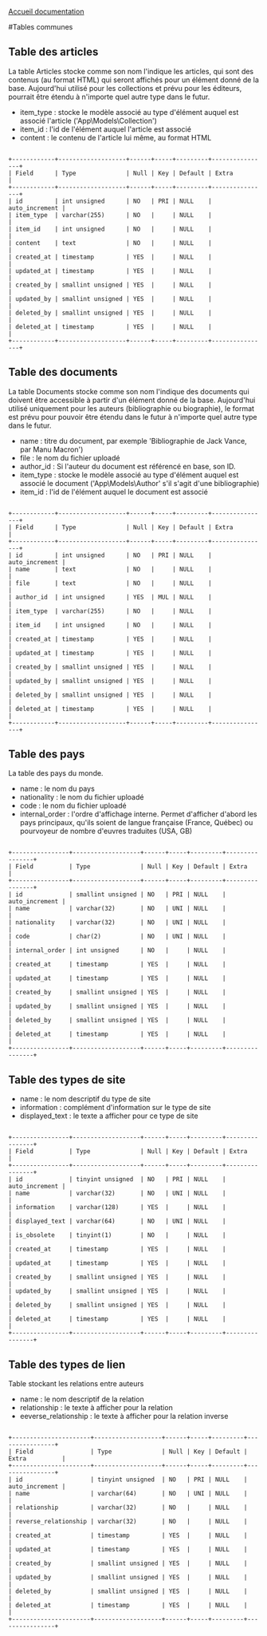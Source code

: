 [Accueil documentation](1_welcome.md)

#Tables communes

## Table des articles

La table Articles stocke comme son nom l'indique les articles, qui sont des contenus (au format HTML) qui seront affichés pour un élément donné de la base. Aujourd'hui utilisé pour les collections et prévu pour les éditeurs, pourrait être étendu à n'importe quel autre type dans le futur.

- item_type : stocke le modèle associé au type d'élément auquel est associé l'article ('App\Models\Collection')
- item_id : l'id de l'élément auquel l'article est associé
- content : le contenu de l'article lui même, au format HTML

<code>
+------------+-------------------+------+-----+---------+----------------+
| Field      | Type              | Null | Key | Default | Extra          |
+------------+-------------------+------+-----+---------+----------------+
| id         | int unsigned      | NO   | PRI | NULL    | auto_increment |
| item_type  | varchar(255)      | NO   |     | NULL    |                |
| item_id    | int unsigned      | NO   |     | NULL    |                |
| content    | text              | NO   |     | NULL    |                |
| created_at | timestamp         | YES  |     | NULL    |                |
| updated_at | timestamp         | YES  |     | NULL    |                |
| created_by | smallint unsigned | YES  |     | NULL    |                |
| updated_by | smallint unsigned | YES  |     | NULL    |                |
| deleted_by | smallint unsigned | YES  |     | NULL    |                |
| deleted_at | timestamp         | YES  |     | NULL    |                |
+------------+-------------------+------+-----+---------+----------------+
</code>

## Table des documents

La table Documents stocke comme son nom l'indique des documents qui doivent être accessible à partir d'un élément donné de la base. Aujourd'hui utilisé uniquement pour les auteurs (bibliographie ou biographie), le format est prévu pour pouvoir être étendu dans le futur à n'importe quel autre type dans le futur.

- name : titre du document, par exemple 'Bibliographie de Jack Vance, par Manu Macron')
- file : le nom du fichier uploadé
- author_id : Si l'auteur du document est référencé en base, son ID.
- item_type : stocke le modèle associé au type d'élément auquel est associé le document ('App\Models\Author' s'il s'agit d'une bibliographie)
- item_id : l'id de l'élément auquel le document est associé

<code>
+------------+-------------------+------+-----+---------+----------------+
| Field      | Type              | Null | Key | Default | Extra          |
+------------+-------------------+------+-----+---------+----------------+
| id         | int unsigned      | NO   | PRI | NULL    | auto_increment |
| name       | text              | NO   |     | NULL    |                |
| file       | text              | NO   |     | NULL    |                |
| author_id  | int unsigned      | YES  | MUL | NULL    |                |
| item_type  | varchar(255)      | NO   |     | NULL    |                |
| item_id    | int unsigned      | NO   |     | NULL    |                |
| created_at | timestamp         | YES  |     | NULL    |                |
| updated_at | timestamp         | YES  |     | NULL    |                |
| created_by | smallint unsigned | YES  |     | NULL    |                |
| updated_by | smallint unsigned | YES  |     | NULL    |                |
| deleted_by | smallint unsigned | YES  |     | NULL    |                |
| deleted_at | timestamp         | YES  |     | NULL    |                |
+------------+-------------------+------+-----+---------+----------------+
</code>


## Table des pays

La table des pays du monde.

- name : le nom du pays
- nationality : le nom du fichier uploadé
- code : le nom du fichier uploadé
- internal_order : l'ordre d'affichage interne. Permet d'afficher d'abord les pays principaux, qu'ils soient de langue française (France, Québec) ou pourvoyeur de nombre d'euvres traduites (USA, GB)

<code>
+----------------+-------------------+------+-----+---------+----------------+
| Field          | Type              | Null | Key | Default | Extra          |
+----------------+-------------------+------+-----+---------+----------------+
| id             | smallint unsigned | NO   | PRI | NULL    | auto_increment |
| name           | varchar(32)       | NO   | UNI | NULL    |                |
| nationality    | varchar(32)       | NO   | UNI | NULL    |                |
| code           | char(2)           | NO   | UNI | NULL    |                |
| internal_order | int unsigned      | NO   |     | NULL    |                |
| created_at     | timestamp         | YES  |     | NULL    |                |
| updated_at     | timestamp         | YES  |     | NULL    |                |
| created_by     | smallint unsigned | YES  |     | NULL    |                |
| updated_by     | smallint unsigned | YES  |     | NULL    |                |
| deleted_by     | smallint unsigned | YES  |     | NULL    |                |
| deleted_at     | timestamp         | YES  |     | NULL    |                |
+----------------+-------------------+------+-----+---------+----------------+
</code>

## Table des types de site

- name : le nom descriptif du type de site
- information : complément d'information sur le type de site
- displayed_text : le texte a afficher pour ce type de site

<code>
+----------------+-------------------+------+-----+---------+----------------+
| Field          | Type              | Null | Key | Default | Extra          |
+----------------+-------------------+------+-----+---------+----------------+
| id             | tinyint unsigned  | NO   | PRI | NULL    | auto_increment |
| name           | varchar(32)       | NO   | UNI | NULL    |                |
| information    | varchar(128)      | YES  |     | NULL    |                |
| displayed_text | varchar(64)       | NO   | UNI | NULL    |                |
| is_obsolete    | tinyint(1)        | NO   |     | NULL    |                |
| created_at     | timestamp         | YES  |     | NULL    |                |
| updated_at     | timestamp         | YES  |     | NULL    |                |
| created_by     | smallint unsigned | YES  |     | NULL    |                |
| updated_by     | smallint unsigned | YES  |     | NULL    |                |
| deleted_by     | smallint unsigned | YES  |     | NULL    |                |
| deleted_at     | timestamp         | YES  |     | NULL    |                |
+----------------+-------------------+------+-----+---------+----------------+
</code>

## Table des types de lien

Table stockant les relations entre auteurs

- name : le nom descriptif de la relation
- relationship : le texte à afficher pour la relation
- eeverse_relationship : le texte à afficher pour la relation inverse

<code>
+----------------------+-------------------+------+-----+---------+----------------+
| Field                | Type              | Null | Key | Default | Extra          |
+----------------------+-------------------+------+-----+---------+----------------+
| id                   | tinyint unsigned  | NO   | PRI | NULL    | auto_increment |
| name                 | varchar(64)       | NO   | UNI | NULL    |                |
| relationship         | varchar(32)       | NO   |     | NULL    |                |
| reverse_relationship | varchar(32)       | NO   |     | NULL    |                |
| created_at           | timestamp         | YES  |     | NULL    |                |
| updated_at           | timestamp         | YES  |     | NULL    |                |
| created_by           | smallint unsigned | YES  |     | NULL    |                |
| updated_by           | smallint unsigned | YES  |     | NULL    |                |
| deleted_by           | smallint unsigned | YES  |     | NULL    |                |
| deleted_at           | timestamp         | YES  |     | NULL    |                |
+----------------------+-------------------+------+-----+---------+----------------+
</code>



